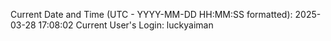 Current Date and Time (UTC - YYYY-MM-DD HH:MM:SS formatted): 2025-03-28 17:08:02
Current User's Login: luckyaiman

